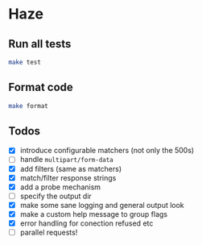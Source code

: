 # Haze

## Run all tests

```bash
make test
```

## Format code

```bash
make format
```

## Todos
- [x] introduce configurable matchers (not only the 500s)
- [ ] handle `multipart/form-data`
- [x] add filters (same as matchers)
- [x] match/filter response strings
- [x] add a probe mechanism
- [ ] specify the output dir
- [x] make some sane logging and general output look
- [x] make a custom help message to group flags 
- [x] error handling for conection refused etc
- [ ] parallel requests!
